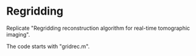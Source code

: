 # Regridding

Replicate "Regridding reconstruction algorithm for real-time tomographic imaging".

The code starts with "gridrec.m".
